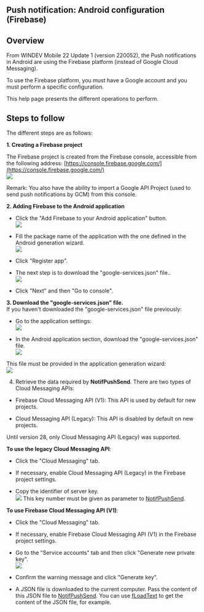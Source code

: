 
## Push notification: Android configuration (Firebase)
			

<a name="NOTE1"></a>
<a name="NOTE1_1"></a>


## Overview
<a name="overview_ELTTEXTE000147"></a>
From WINDEV Mobile 22 Update 1 (version 220052), the Push notifications in Android are using the Firebase platform (instead of Google Cloud Messaging). 

To use the Firebase platform, you must have a Google account and you must perform a specific configuration. 

This help page presents the different operations to perform. 

<a name="NOTE2"></a>
<a name="NOTE2_1"></a>


## Steps to follow
<a name="steps_follow_ELTTEXTE000171"></a>
The different steps are as follows: 

**1. Creating a Firebase project**

The Firebase project is created from the Firebase console, accessible from the following address: [https://console.firebase.google.com/](https://console.firebase.google.com/)
<br>![](https://doc.pcsoft.fr/en-US/images/image.awp?langid=3&name=Notif_FireBase1.gif&type=thumb)


Remark: You also have the ability to import a Google API Project (used to send push notifications by GCM) from this console.

**2. Adding Firebase to the Android application**

- Click the "Add Firebase to your Android application" button. <br>![](https://doc.pcsoft.fr/en-US/images/image.awp?langid=3&name=Notif_FireBase2.gif&type=thumb)


- Fill the package name of the application with the one defined in the Android generation wizard. <br>![](https://doc.pcsoft.fr/en-US/images/image.awp?langid=3&name=Notif_FireBase3.gif)


- Click "Register app". 

- The next step is to download the "google-services.json" file..  <br>![](https://doc.pcsoft.fr/en-US/images/image.awp?langid=3&name=Notif_FireBase4.gif&type=thumb)


- Click "Next" and then "Go to console".




**3. Download the "google-services.json" file.**  
If you haven't downloaded the "google-services.json" file previously:  

- Go to the application settings: <br>![](https://doc.pcsoft.fr/en-US/images/image.awp?langid=3&name=Notif_FireBase5.gif&type=thumb)


- In the Android application section, download the "google-services.json" file. <br>![](https://doc.pcsoft.fr/en-US/images/image.awp?langid=3&name=Notif_FireBase5B.gif&type=thumb)



This file must be provided in the application generation wizard: <br>![](https://doc.pcsoft.fr/en-US/images/image.awp?langid=3&name=Push_Android_firebase%20-%20HC%20N%B0001.gif)


4. Retrieve the data required by **NotifPushSend**. 
There are two types of Cloud Messaging APIs: 

- Firebase Cloud Messaging API (V1): This API is used by default for new projects. 

- Cloud Messaging API (Legacy): This API is disabled by default on new projects. 




Until version 28, only Cloud Messaging API (Legacy) was supported. 

**To use the legacy Cloud Messaging API**: 

- Click the "Cloud Messaging" tab. 

- If necessary, enable Cloud Messaging API (Legacy) in the Firebase project settings. 

- Copy the identifier of server key. <br>![](https://doc.pcsoft.fr/en-US/images/image.awp?langid=3&name=Notif_FireBase6.gif&type=thumb)
 This key number must be given as parameter to [NotifPushSend](../WDLang3/1000020819.md). 




**To use Firebase Cloud Messaging API (V1)**: 

- Click the "Cloud Messaging" tab. 

- If necessary, enable Firebase Cloud Messaging API (V1) in the Firebase project settings. 

- Go to the "Service accounts" tab and then click "Generate new private key". <br>![](https://doc.pcsoft.fr/en-US/images/image.awp?langid=3&name=Notif_FireBase7.gif&type=thumb)


- Confirm the warning message and click "Generate key". 

- A JSON file is downloaded to the current computer. Pass the content of this JSON file to [NotifPushSend](../WDLang3/1000020819.md). You can use [fLoadText](../WDLang1/3036006.md) to get the content of the JSON file, for example.





